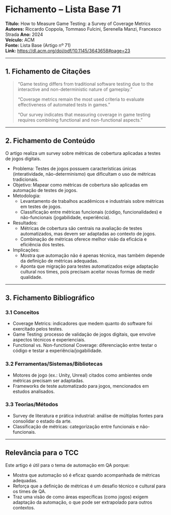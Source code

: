 # Fichamento – Lista Base 71
**Título:** How to Measure Game Testing: a Survey of Coverage Metrics  
**Autores:** Riccardo Coppola, Tommaso Fulcini, Serenella Manzi, Francesco Strada
**Ano:** 2024  
**Veículo:** ACM  
**Fonte:** Lista Base (Artigo nº 71)  
**Link:** https://dl.acm.org/doi/pdf/10.1145/3643658#page=23  

---

## 1. Fichamento de Citações
> “Game testing differs from traditional software testing due to the interactive and non-deterministic nature of gameplay.”  
>  
> “Coverage metrics remain the most used criteria to evaluate effectiveness of automated tests in games.”  
>  
> “Our survey indicates that measuring coverage in game testing requires combining functional and non-functional aspects.”

---

## 2. Fichamento de Conteúdo
O artigo realiza um survey sobre métricas de cobertura aplicadas a testes de jogos digitais.  
- Problema: Testes de jogos possuem características únicas (interatividade, não-determinismo) que dificultam o uso de métricas tradicionais.  
- Objetivo: Mapear como métricas de cobertura são aplicadas em automação de testes de jogos.  
- Metodologia:  
  - Levantamento de trabalhos acadêmicos e industriais sobre métricas em testes de jogos.  
  - Classificação entre métricas funcionais (código, funcionalidades) e não-funcionais (jogabilidade, experiência).  
- Resultados:  
  - Métricas de cobertura são centrais na avaliação de testes automatizados, mas devem ser adaptadas ao contexto de jogos.  
  - Combinação de métricas oferece melhor visão da eficácia e eficiência dos testes.  
- Implicações:  
  - Mostra que automação não é apenas técnica, mas também depende da definição de métricas adequadas.  
  - Aponta que migração para testes automatizados exige adaptação cultural nos times, pois precisam aceitar novas formas de medir qualidade.  

---

## 3. Fichamento Bibliográfico

### 3.1 Conceitos
- Coverage Metrics: indicadores que medem quanto do software foi exercitado pelos testes.  
- Game Testing: processo de validação de jogos digitais, que envolve aspectos técnicos e experienciais.  
- Functional vs. Non-functional Coverage: diferenciação entre testar o código e testar a experiência/jogabilidade.  

### 3.2 Ferramentas/Sistemas/Bibliotecas
- Motores de jogo (ex.: Unity, Unreal) citados como ambientes onde métricas precisam ser adaptadas.  
- Frameworks de teste automatizado para jogos, mencionados em estudos analisados.  

### 3.3 Teorias/Métodos
- Survey de literatura e prática industrial: análise de múltiplas fontes para consolidar o estado da arte.  
- Classificação de métricas: categorização entre funcionais e não-funcionais.  

---

## Relevância para o TCC
Este artigo é útil para o tema de automação em QA porque:  
- Mostra que automação só é eficaz quando acompanhada de métricas adequadas.  
- Reforça que a definição de métricas é um desafio técnico e cultural para os times de QA.  
- Traz uma visão de como áreas específicas (como jogos) exigem adaptação da automação, o que pode ser extrapolado para outros contextos.  
